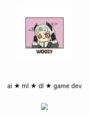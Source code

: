 <div align="center">
<img src="charactercard.jpg" width="25%" align="center" />

<br> <br>
ai ★ ml ★ dl ★ game dev
<br> <br>

<img src="https://raw.githubusercontent.com/innng/innng/master/assets/kyubey.gif" height="40" />  
</div>
